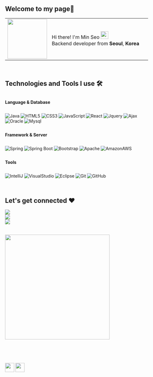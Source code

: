 <h2 align="left"> Welcome to my page🥰 </h2>
<table>
  <tr>
    <td><img src="https://github.com/Dev-miiing/Dev-miiing/assets/139543251/738fdba1-444b-4016-ab8a-9473f7e0c076"  width="130"></td>
    <td><p> Hi there! I'm Min Seo <img src="https://user-images.githubusercontent.com/42378118/110234147-e3259600-7f4e-11eb-95be-0c4047144dea.gif" width="25"><br />Backend developer from <b>Seoul</b>, <b>Korea</b> <img src="https://github.com/Dev-miiing/Dev-miiing/assets/139543251/46e04333-01d0-4ccc-a220-f6fa53376fd7" width="17"/></p> </td>
  </tr>
</table>
<br />
<h2 align="left"> Technologies and Tools I use 🛠️ </h2>
<div style="display:flex; flex-direction:column; align-items:flex-start;">

<!-- Language & Database-->
<p><strong>Language & Database</strong></p>
<div>
  
![Java](https://img.shields.io/badge/Java-007396?style=for-the-badge&logo=Java&logoColor=white)
![HTML5](https://img.shields.io/badge/-HTML5-F05032?style=for-the-badge&logo=html5&logoColor=ffffff)
![CSS3](https://img.shields.io/badge/-CSS3-007ACC?style=for-the-badge&logo=css3)
![JavaScript](https://img.shields.io/badge/-JavaScript-%23F7DF1C?style=for-the-badge&logo=javascript&logoColor=000000&labelColor=%23F7DF1C&color=%23FFCE5A)
![React](https://img.shields.io/badge/-React-222222?style=for-the-badge&logo=react)
![Jquery](https://img.shields.io/badge/JQuery-0769AD?style=for-the-badge&logo=jquery&logoColor=white)
![Ajax](https://img.shields.io/badge/Ajax-00758F?style=for-the-badge&logo=ajax&logoColor=white)   
![Oracle](https://img.shields.io/badge/oracle-F80000?style=for-the-badge&logo=oracle&logoColor=white)
![Mysql](https://img.shields.io/badge/mysql-4479A1?style=for-the-badge&logo=mysql&logoColor=white)
</div>
<!-- Framework & Server-->
<p><strong>Framework & Server</strong></p>
<div>

![Spring](https://img.shields.io/badge/Spring-6DB33F?style=for-the-badge&logo=spring&logoColor=white)
![Spring Boot](https://img.shields.io/badge/SpringBoot-6DB33F?style=for-the-badge&logo=spring-boot&logoColor=white)
![Bootstrap](https://img.shields.io/badge/bootstrap-7952B3?style=for-the-badge&logo=bootstrap&logoColor=white)
![Apache](https://img.shields.io/badge/apachetomcat-F8DC75?style=for-the-badge&logo=apachetomcat&logoColor=black)
![AmazonAWS](https://img.shields.io/badge/AmazonAWS-232F3E?style=for-the-badge&logo=amazonaws&logoColor=white)
</div>
<!-- Tools -->
<p><strong>Tools</strong></p>
<div>
    
![IntelliJ](https://img.shields.io/badge/IntelliJIDEA-000000?style=for-the-badge&logo=intellij-idea&logoColor=white)
![VisualStudio](https://img.shields.io/badge/VisualStudioCode-007ACC?style=for-the-badge&logo=visual-studio-code&logoColor=white)
![Eclipse](https://img.shields.io/badge/EclipseIDE-2C2255?style=for-the-badge&logo=eclipse-ide&logoColor=white)
![Git](https://img.shields.io/badge/-Git-F05032?style=for-the-badge&logo=git&logoColor=ffffff)
![GitHub](https://img.shields.io/badge/GitHub-181717?style=for-the-badge&logo=github&logoColor=white)
</div>
<br />
<h2 align="left"> Let's get connected ❤️ </h2>
<a href="https://www.instagram.com/dev_miiing"><img src="https://img.shields.io/badge/Instagram-E4405F?style=for-the-badge&logo=Instagram&logoColor=white"></a>
<a href="https://open.kakao.com/o/sg0p6Pzf"><img src="https://img.shields.io/badge/KakaoTalk-FFCD00?style=for-the-badge&logoColor=black&logo=KakaoTalk"></a>
<a href="https://velog.io/@dev_miiing"><img src="https://img.shields.io/badge/Velog-20c997?style=for-the-badge&logo=Vimeo&logoColor=white"> </a>
<br />
<br />
<img src=https://github.com/Dev-miiing/Dev-miiing/assets/139543251/ac13ca56-9f6a-44de-ad56-379318410acc width="344"><br />
<br />

---

<p align="center">
  <a href="https://github.com/Dev-miiing" title="GitHub Dev-miiing"><img src="https://img.shields.io/github/followers/Dev-miiing?label=follow&style=social" alt-text="GitHub Dev-miiing" height="30"/></a>
  <a href="https://www.youtube.com/@mongseo1124" title="Dev-miiing by 몽서"><img src="https://img.shields.io/youtube/channel/subscribers/UCCk9s6h1ze70lbq_xyHgbdw?style=social" alt-text="Youtube Channel Subscribers" height="30"/></a>
</p>
